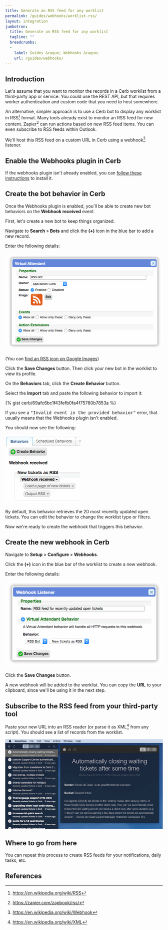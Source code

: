 ```yaml
---
title: Generate an RSS feed for any worklist
permalink: /guides/webhooks/worklist-rss/
layout: integration
jumbotron:
  title: Generate an RSS feed for any worklist
  tagline: ""
  breadcrumbs:
  -
    label: Guides &raquo; Webhooks &raquo;
    url: /guides/webhooks/
---
```


## Introduction

Let's assume that you want to monitor the records in a Cerb worklist from a third-party app or service.  You could use the REST API, but that requires worker authentication and custom code that you need to host somewhere.

An alternative, simpler approach is to use a Cerb bot to display any worklist in RSS[^rss] format. Many tools already exist to monitor an RSS feed for new content. Zapier[^zapier-rss] can run actions based on new RSS feed items. You can even subscribe to RSS feeds within Outlook.

We'll host this RSS feed on a custom URL in Cerb using a webhook[^webhook] listener.

## Enable the Webhooks plugin in Cerb

If the webhooks plugin isn't already enabled, you can [follow these instructions](/plugins/webhooks#installation) to install it.

## Create the bot behavior in Cerb

Once the Webhooks plugin is enabled, you'll be able to create new bot behaviors on the **Webhook received** event.

First, let's create a new bot to keep things organized.

Navigate to **Search** &raquo; **Bots** and click the **(+)** icon in the blue bar to add a new record.

Enter the following details:

<div class="cerb-screenshot">
<img src="/assets/images/guides/webhooks/worklist-rss/create_va.png" class="screenshot">
</div>

(You can [find an RSS icon on Google Images](https://images.google.com/?q=rss+icon))

Click the **Save Changes** button.  Then click your new bot in the worklist to view its profile.

On the **Behaviors** tab, click the **Create Behavior** button.

Select the **Import** tab and paste the following behavior to import it:

{% gist cerb/69afc6bc1f43fefb0fa4f75780b7853a %}

<div class="cerb-box note">
	<p>
		If you see a <tt>"Invalid event in the provided behavior"</tt> error, that usually means that the Webhooks plugin isn't enabled.
	</p>
</div>

You should now see the following:

<div class="cerb-screenshot">
<img src="/assets/images/guides/webhooks/worklist-rss/va_behavior.png" class="screenshot">
</div>

By default, this behavior retrieves the 20 most recently updated open tickets.  You can edit the behavior to change the worklist type or filters.

Now we're ready to create the webhook that triggers this behavior.

## Create the new webhook in Cerb

Navigate to **Setup** &raquo; **Configure** &raquo; **Webhooks**.

Click the **(+)** icon in the blue bar of the worklist to create a new webhook.

Enter the following details:

<div class="cerb-screenshot">
<img src="/assets/images/guides/webhooks/worklist-rss/create_webhook.png" class="screenshot">
</div>

Click the **Save Changes** button.

A new webhook will be added to the worklist.  You can copy the **URL** to your clipboard, since we'll be using it in the next step.

## Subscribe to the RSS feed from your third-party tool

Paste your new URL into an RSS reader (or parse it as XML[^xml] from any script).  You should see a list of records from the worklist.

<div class="cerb-screenshot">
<img src="/assets/images/guides/webhooks/worklist-rss/newsflow_app.png" class="screenshot">
</div>

## Where to go from here

You can repeat this process to create RSS feeds for your notifications, daily tasks, etc.

## References

[^rss]: <https://en.wikipedia.org/wiki/RSS>
[^webhook]: <https://en.wikipedia.org/wiki/Webhook>
[^zapier-rss]: <https://zapier.com/zapbook/rss/>
[^xml]: <https://en.wikipedia.org/wiki/XML>